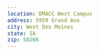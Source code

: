 ```yaml
---
location: DMACC West Campus
address: 5959 Grand Ave
city: West Des Moines
state: IA
zip: 50266
---
```

